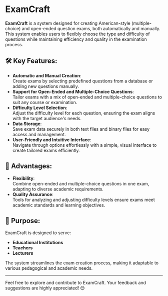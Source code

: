 # ExamCraft  

**ExamCraft** is a system designed for creating American-style (multiple-choice) and open-ended question exams, both automatically and manually.  
This system enables users to flexibly choose the type and difficulty of questions while maintaining efficiency and quality in the examination process.  

## 🛠 Key Features:  
- **Automatic and Manual Creation**:  
  Create exams by selecting predefined questions from a database or adding new questions manually.  
- **Support for Open-Ended and Multiple-Choice Questions**:  
  Tailor exams with a mix of open-ended and multiple-choice questions to suit any course or examination.  
- **Difficulty Level Selection**:  
  Adjust the difficulty level for each question, ensuring the exam aligns with the target audience's needs.  
- **Data Storage**:  
  Save exam data securely in both text files and binary files for easy access and management.  
- **User-Friendly and Intuitive Interface**:  
  Navigate through options effortlessly with a simple, visual interface to create tailored exams efficiently.  

## 🌟 Advantages:  
- **Flexibility**:  
  Combine open-ended and multiple-choice questions in one exam, adapting to diverse academic requirements.  
- **Quality Assurance**:  
  Tools for analyzing and adjusting difficulty levels ensure exams meet academic standards and learning objectives.  

## 🎯 Purpose:  
ExamCraft is designed to serve:  
- **Educational Institutions**  
- **Teachers**  
- **Lecturers**  

The system streamlines the exam creation process, making it adaptable to various pedagogical and academic needs.  

---

Feel free to explore and contribute to ExamCraft. Your feedback and suggestions are highly appreciated! 😊
